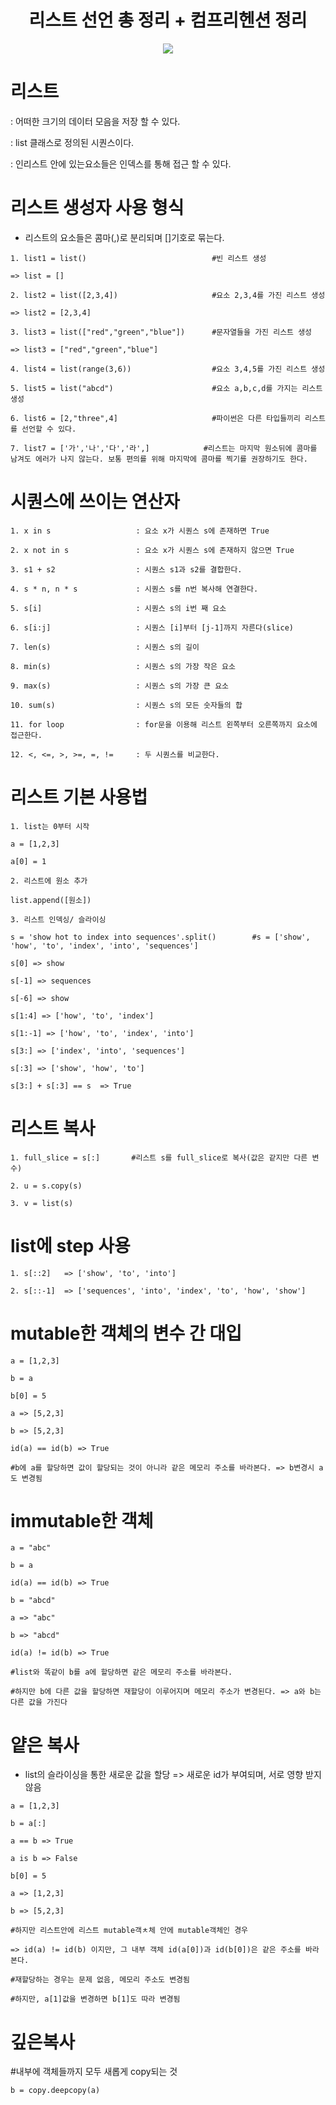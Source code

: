 <h1 align="center">리스트 선언 총 정리 + 컴프리헨션 정리</h1>
<p align="center"><img src="https://img.shields.io/badge/-Python3-blue?style=flat-square&logo=python&logoColor=white"></p>

# 리스트
: 어떠한 크기의 데이터 모음을 저장 할 수 있다.

: list 클래스로 정의된 시퀀스이다.

: 인리스트 안에 있는요소들은 인덱스를 통해 접근 할 수 있다.


# 리스트 생성자 사용 형식

- 리스트의 요소들은 콤마(,)로 분리되며 []기호로 묶는다.

```
1. list1 = list()                            #빈 리스트 생성

=> list = []

2. list2 = list([2,3,4])                     #요소 2,3,4를 가진 리스트 생성

=> list2 = [2,3,4]

3. list3 = list(["red","green","blue"])      #문자열들을 가진 리스트 생성

=> list3 = ["red","green","blue"]

4. list4 = list(range(3,6))                  #요소 3,4,5를 가진 리스트 생성

5. list5 = list("abcd")                      #요소 a,b,c,d를 가지는 리스트 생성

6. list6 = [2,"three",4]                     #파이썬은 다른 타입들끼리 리스트를 선언할 수 있다.

7. list7 = ['가','나','다','라',]            #리스트는 마지막 원소뒤에 콤마를 남겨도 에러가 나지 않는다. 보통 편의를 위해 마지막에 콤마를 찍기를 권장하기도 한다.
```

# 시퀀스에 쓰이는 연산자

```
1. x in s                   : 요소 x가 시퀀스 s에 존재하면 True

2. x not in s               : 요소 x가 시퀀스 s에 존재하지 않으면 True

3. s1 + s2                  : 시퀀스 s1과 s2를 결합한다.

4. s * n, n * s             : 시퀀스 s를 n번 복사해 연결한다.

5. s[i]                     : 시퀀스 s의 i번 째 요소

6. s[i:j]                   : 시퀀스 [i]부터 [j-1]까지 자른다(slice)

7. len(s)                   : 시퀀스 s의 길이

8. min(s)                   : 시퀀스 s의 가장 작은 요소

9. max(s)                   : 시퀀스 s의 가장 큰 요소

10. sum(s)                  : 시퀀스 s의 모든 숫자들의 합

11. for loop                : for문을 이용해 리스트 왼쪽부터 오른쪽까지 요소에 접근한다.

12. <, <=, >, >=, =, !=     : 두 시퀀스를 비교한다. 
```

# 리스트 기본 사용법

```
1. list는 0부터 시작

a = [1,2,3]

a[0] = 1

2. 리스트에 원소 추가

list.append([원소])

3. 리스트 인덱싱/ 슬라이싱

s = 'show hot to index into sequences'.split()        #s = ['show', 'how', 'to', 'index', 'into', 'sequences']

s[0] => show

s[-1] => sequences

s[-6] => show

s[1:4] => ['how', 'to', 'index'] 

s[1:-1] => ['how', 'to', 'index', 'into']

s[3:] => ['index', 'into', 'sequences']

s[:3] => ['show', 'how', 'to']

s[3:] + s[:3] == s  => True
```

# 리스트 복사
```
1. full_slice = s[:]       #리스트 s를 full_slice로 복사(값은 같지만 다른 변수)

2. u = s.copy(s)

3. v = list(s)
```

# list에 step 사용
```
1. s[::2]   => ['show', 'to', 'into']

2. s[::-1]  => ['sequences', 'into', 'index', 'to', 'how', 'show']
```

# mutable한 객체의 변수 간 대입
```
a = [1,2,3]

b = a

b[0] = 5

a => [5,2,3]

b => [5,2,3]

id(a) == id(b) => True

#b에 a를 할당하면 값이 할당되는 것이 아니라 같은 메모리 주소를 바라본다. => b변경시 a도 변경됨
```

# immutable한 객체
```
a = "abc"

b = a

id(a) == id(b) => True

b = "abcd"

a => "abc"

b => "abcd"

id(a) != id(b) => True

#list와 똑같이 b를 a에 할당하면 같은 메모리 주소를 바라본다. 

#하지만 b에 다른 값을 할당하면 재할당이 이루어지며 메모리 주소가 변경된다. => a와 b는 다른 값을 가진다
```

# 얕은 복사
- list의 슬라이싱을 통한 새로운 값을 할당 => 새로운 id가 부여되며, 서로 영향 받지 않음
```
a = [1,2,3]

b = a[:]

a == b => True

a is b => False

b[0] = 5

a => [1,2,3]

b => [5,2,3]

#하지만 리스트안에 리스트 mutable객ㅊ체 안에 mutable객체인 경우 

=> id(a) != id(b) 이지만, 그 내부 객체 id(a[0])과 id(b[0])은 같은 주소를 바라본다.

#재할당하는 경우는 문제 없음, 메모리 주소도 변경됨

#하지만, a[1]값을 변경하면 b[1]도 따라 변경됨
```

# 깊은복사

#내부에 객체들까지 모두 새롭게 copy되는 것
```
b = copy.deepcopy(a)
```
